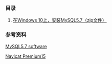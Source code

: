 ### 目录 ###
1. [在Windows 10上，安装MySQL5.7（zip文件）](basic/day001.md)

















### 参考资料 ###

[MySQL5.7 software](https://downloads.mysql.com/archives/community/)

[Navicat Premium15](https://www.cnblogs.com/yunwangjun-python-520/p/13827824.html)